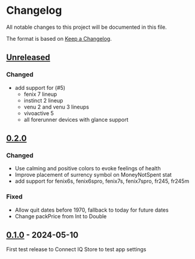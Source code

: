 # Changelog

All notable changes to this project will be documented in this file.

The format is based on [Keep a Changelog](https://keepachangelog.com/en/1.1.0/).

## [Unreleased]

### Changed

 - add support for (#5)
    - fenix 7 lineup
    - instinct 2 lineup
    - venu 2 and venu 3 lineups
    - vivoactive 5
    - all forerunner devices with glance support

## [0.2.0]

### Changed

 - Use calming and positive colors to evoke feelings of health
 - Improve placement of surrency symbol on MoneyNotSpent stat
 - add support for fenix6s, fenix6spro, fenix7s, fenix7spro, fr245, fr245m

### Fixed

 - Allow quit dates before 1970, fallback to today for future dates
 - Change packPrice from Int to Double

## [0.1.0] - 2024-05-10

First test release to Connect IQ Store to test app settings

[unreleased]: https://github.com/Zmetser/SmokeFreeCompanion/compare/v0.2.0...HEAD
[0.2.0]: https://github.com/Zmetser/SmokeFreeCompanion/releases/tag/v0.2.0
[0.1.0]: https://github.com/Zmetser/SmokeFreeCompanion/releases/tag/v0.1.0
